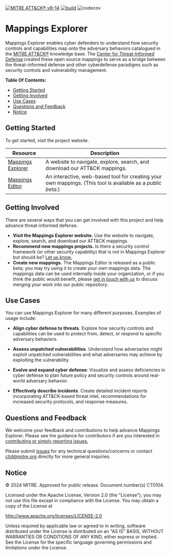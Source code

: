 [![MITRE ATT&CK® v8–14](https://img.shields.io/badge/MITRE%20ATT%26CK®-v8–14-red)](https://attack.mitre.org/)
[![build](https://github.com/center-for-threat-informed-defense/mappings-explorer/actions/workflows/build-web.yml/badge.svg)](https://github.com/center-for-threat-informed-defense/mappings-explorer/actions/workflows/build-web.yml)
![codecov](https://codecov.io/gh/center-for-threat-informed-defense/mappings-explorer/branch/main/graph/badge.svg?token=MSGpc9mM6U)

# Mappings Explorer

Mappings Explorer enables cyber defenders to understand how security controls and
capabilities map onto the adversary behaviors catalogued in the [MITRE
ATT&CK®](https://attack.mitre.org/) knowledge base. The [Center for Threat-Informed
Defense](https://ctid.mitre.org/) created
these open source mappings to serve as a bridge between the threat-informed defense and
other cyberdefense paradigms such as security controls and vulnerability management.

**Table Of Contents:**

- [Getting Started](#getting-started)
- [Getting Involved](#getting-involved)
- [Use Cases](#use-cases)
- [Questions and Feedback](#questions-and-feedback)
- [Notice](#notice)

## Getting Started

To get started, visit the project website.

| Resource                                                                                     | Description                                                                                                 |
| -------------------------------------------------------------------------------------------- | ----------------------------------------------------------------------------------------------------------- |
| [Mappings Explorer](https://center-for-threat-informed-defense.github.io/mappings-explorer/) | A website to navigate, explore, search, and download our ATT&CK mappings.                                   |
| [Mappings Editor](https://github.com/center-for-threat-informed-defense/mappings-editor)     | An interactive, web-based tool for creating your own mappings. (This tool is available as a *public beta*.) |

## Getting Involved

There are several ways that you can get involved with this project and help
advance threat-informed defense.

- **Visit the Mappings Explorer website.** Use the website to navigate, explore, search,
  and download our ATT&CK mappings.
- **Recommend new mappings projects.** Is there a security control framework (or other
  security capability) that is not in Mappings Explorer but should be? [Let us
  know.](mailto:ctid@mitre.org?subject=Mappings%20Explorer%20framework%20request)
- **Create new mappings.** The Mappings Editor is released as a public beta; you may try
  using it to create your own mappings data. The mappings data can be used internally
  inside your organization, or if you think the public would benefit, please [get in
  touch with
  us]((mailto:ctid@mitre.org?subject=Mappings%20Explorer%20framework%20submission))
  to discuss merging your work into our public repository.

## Use Cases

You can use Mappings Explorer for many different purposes. Examples of usage include:

- **Align cyber defense to threats**. Explore how security controls and capabilities can
  be used to protect from, detect, or respond to specific adversary behaviors.​

- **Assess unpatched vulnerabilities​**. Understand how adversaries might exploit
  unpatched vulnerabilities and what adversaries may achieve by exploiting the
  vulnerability.​

- **Evolve and expand cyber defense​**: Visualize and assess deficiencies in cyber
  defense to plan future policy and security controls around real-world adversary
  behavior.​

- **Effectively describe incidents​**. Create detailed incident reports incorporating
  ATT&CK-based threat intel, recommendations for increased security protocols, and
  response measures.​

## Questions and Feedback

We welcome your feedback and contributions to help advance Mappings Explorer.
Please see the guidance for contributors if are you interested in
[contributing or simply reporting issues.](/CONTRIBUTING.md)

Please submit [issues](https://github.com/center-for-threat-informed-defense/mappings-explorer/issues) for
any technical questions/concerns or contact
[ctid@mitre.org](mailto:ctid@mitre.org?subject=Question%20about%20Mappings%20Explorer)
directly for more general inquiries.

## Notice

© 2024 MITRE. Approved for public release. Document number(s) CT0104.

Licensed under the Apache License, Version 2.0 (the "License"); you may not use this
file except in compliance with the License. You may obtain a copy of the License at

http://www.apache.org/licenses/LICENSE-2.0

Unless required by applicable law or agreed to in writing, software distributed under
the License is distributed on an "AS IS" BASIS, WITHOUT WARRANTIES OR CONDITIONS OF ANY
KIND, either express or implied. See the License for the specific language governing
permissions and limitations under the License.
